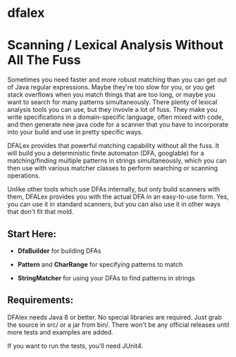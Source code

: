 # dfalex

Scanning / Lexical Analysis Without All The Fuss
================================================

Sometimes you need faster and more robust matching than you can get out of Java regular expressions.  Maybe they're too slow for you, or you get stack overflows when you match things that are too long, or maybe you want to search for many patterns simultaneously.  There plenty of lexical analysis tools you can use, but they invovle a lot of fuss.  They make you write specifications in a domain-specific language, often mixed with code, and then generate new java code for a scanner that you have to incorporate into your build and use in pretty specific ways.

DFALex provides that powerful matching capability without all the fuss.  It will build you a deterministic finite automaton (DFA, googlable) for a matching/finding multiple patterns in strings simultaneously, which you can then use with various matcher classes to perform searching or scanning operations.

Unlike other tools which use DFAs internally, but only build scanners with them, DFALex provides you with the actual DFA in an easy-to-use form.  Yes, you can use it in standard scanners, but you can also use it in other ways that don't fit that mold.

Start Here:
-----------

* **DfaBuilder** for building DFAs

* **Pattern** and **CharRange** for specifying patterns to match

* **StringMatcher** for using your DFAs to find patterns in strings

Requirements:
-------------

DFAlex needs Java 8 or better.  No special libraries are required. Just grab the source in src/ or a jar from bin/.  There won't be any official releases until more tests and examples are added.

If you want to run the tests, you'll need JUnit4.
